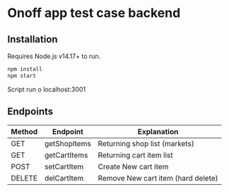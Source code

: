 # Onoff app test case backend

## Installation

Requires Node.js v14.17+ to run.

```sh
npm install
npm start
```
Script run o localhost:3001

## Endpoints
| Method | Endpoint | Explanation |
| ------ | ------ |  ------ |
|GET| getShopItems | Returning shop list (markets)|
|GET| getCartItems | Returning cart item list|
|POST| setCartItem | Create New cart item |
|DELETE| delCartItem | Remove New cart item (hard delete)|

